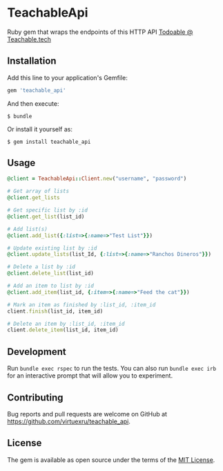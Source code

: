 # TeachableApi

Ruby gem that wraps the endpoints of this HTTP API [Todoable @ Teachable.tech](http://todoable.teachable.tech)

## Installation

Add this line to your application's Gemfile:

```ruby
gem 'teachable_api'
```

And then execute:

    $ bundle

Or install it yourself as:

    $ gem install teachable_api

## Usage

```ruby
@client = TeachableApi::Client.new("username", "password")

# Get array of lists
@client.get_lists

# Get specific list by :id
@client.get_list(list_id)

# Add list(s)
@client.add_list({:list=>{:name=>"Test List"}})

# Update existing list by :id
@client.update_lists(list_Id, {:list=>{:name=>"Ranchos Dineros"}})

# Delete a list by :id
@client.delete_list(list_id)

# Add an item to list by :id
@client.add_item(list_id, {:item=>{:name=>"Feed the cat"}})

# Mark an item as finished by :list_id, :item_id
client.finish(list_id, item_id)

# Delete an item by :list_id, :item_id
client.delete_item(list_id, item_id)
```

## Development

Run `bundle exec rspec` to run the tests. You can also run `bundle exec irb` for an interactive prompt that will allow you to experiment.

## Contributing

Bug reports and pull requests are welcome on GitHub at https://github.com/virtuexru/teachable_api.

## License

The gem is available as open source under the terms of the [MIT License](https://opensource.org/licenses/MIT).
